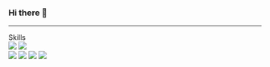 ### Hi there 👋

---
Skills  
<img src="https://img.shields.io/badge/Spring-6DB33F?style=plastic&logo=Spring&logoColor=FFFFFF"/> <img src="https://img.shields.io/badge/Spring Boot-6DB33F?style=plastic&logo=SpringBoot&logoColor=FFFFFF"/>  
<img src="https://img.shields.io/badge/Java-007396?style=plastic&logo=Java&logoColor=FFFFFF"/> <img src="https://img.shields.io/badge/Python-3776AB?style=plastic&logo=Python&logoColor=FFFFFF"/> <img src="https://img.shields.io/badge/Kotlin-0095D5?style=plastic&logo=Kotlin&logoColor=FFFFFF"/> <img src="https://img.shields.io/badge/C++-00599C?style=plastic&logo=C++&logoColor=FFFFFF"/>  



<!--
**daust05/daust05** is a ✨ _special_ ✨ repository because its `README.md` (this file) appears on your GitHub profile.

Here are some ideas to get you started:

- 🔭 I’m currently working on ...
- 🌱 I’m currently learning ...
- 👯 I’m looking to collaborate on ...
- 🤔 I’m looking for help with ...
- 💬 Ask me about ...
- 📫 How to reach me: ...
- 😄 Pronouns: ...
- ⚡ Fun fact: ...
-->
